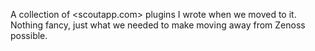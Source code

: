 A collection of <scoutapp.com> plugins I wrote when we moved to it.
Nothing fancy, just what we needed to make moving away from Zenoss possible.
